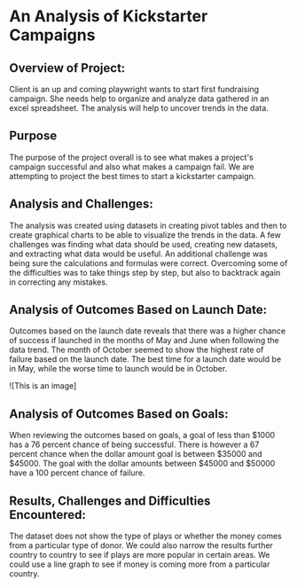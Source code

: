 # An Analysis of Kickstarter Campaigns

## Overview of Project:

Client is an up and coming playwright wants to start first fundraising campaign. She needs help to organize and analyze data gathered in an excel spreadsheet.  The analysis will help to uncover trends in the data.

## Purpose

The purpose of the project overall is to see what makes a project's campaign successful and also what makes a campaign fail.  We are attempting to project the best times to start a kickstarter campaign.

## Analysis and Challenges:

The analysis was created using datasets in creating pivot tables and then to create graphical charts
to be able to visualize the trends in the data.  A few challenges was finding what data should be used, creating new datasets, and extracting what data would be useful.  An additional challenge was being sure the calculations and formulas were correct.  Overcoming some of the difficulties was to take things step by step, but also to backtrack again in correcting any mistakes.

## Analysis of Outcomes Based on Launch Date:

Outcomes based on the launch date reveals that there was a higher chance of success if launched in the months of May and June when following the data trend.  The month of October seemed to show the highest rate of failure based on the launch date.  The best time for a launch date would be in May, while the worse time to launch would be in October.

![This is an image]

## Analysis of Outcomes Based on Goals:

When reviewing the outcomes based on goals, a goal of less than $1000 has a 76 percent chance of being successful.  There is however a 67 percent chance when the dollar amount goal is between $35000 and $45000.  The goal with the dollar amounts between $45000 and $50000 have a 100 percent chance of failure.

## Results, Challenges and Difficulties Encountered:

The dataset does not show the type of plays or whether the money comes from a particular type of donor.  We could also narrow the results further country to country to see if plays are more popular in certain areas.  We could use a line graph to see if money is coming more from a particular country.

